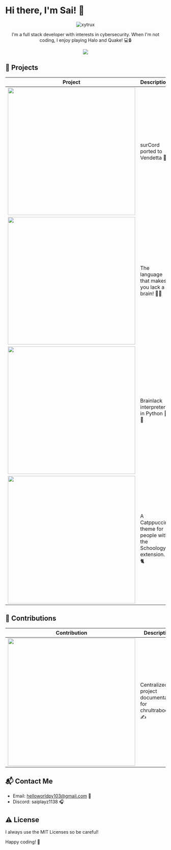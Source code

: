 # Hi there, I'm Sai! 👋

<p align="center">
  <img src="https://svg-banners.vercel.app/api?type=origin&text1=Sai&text2=Full%20Stack%20Developer&width=800&height=200" alt="xytrux">
</p>

<p align="center">I'm a full stack developer with interests in cybersecurity. When I'm not coding, I enjoy playing Halo and Quake! 💻🔒</p>

<p align="center">
<img src="https://skillicons.dev/icons?i=c,python,html,css,js,nodejs,electron,discord,instagram,windows" />
</p>

## 🚀 Projects

| Project | Description |
|---------|-------------|
| [<img src="https://github-readme-stats.vercel.app/api/pin/?username=q7tech&repo=vendetta-theme&bg_color=24273a&text_color=cad3f5&icon_color=c6a0f6&title_color=8bd5ca&show_owner=true" width="400" />](https://github.com/xytrux/vendetta-theme) | surCord ported to Vendetta 🌙 |
| [<img src="https://github-readme-stats.vercel.app/api/pin/?username=xytrux&repo=brainlack&bg_color=24273a&text_color=cad3f5&icon_color=c6a0f6&title_color=8bd5ca&show_owner=true" width="400" />](https://github.com/xytrux/brainlack) | The language that makes you lack a brain! 🧠❌ |
| [<img src="https://github-readme-stats.vercel.app/api/pin/?username=xytrux&repo=pylack&bg_color=24273a&text_color=cad3f5&icon_color=c6a0f6&title_color=8bd5ca&show_owner=true" width="400" />](https://github.com/xytrux/pylack) | Brainlack interpreter in Python 🧠❌ |
| [<img src="https://github-readme-stats.vercel.app/api/pin/?username=xytrux&repo=catppuccin-schoology&bg_color=24273a&text_color=cad3f5&icon_color=c6a0f6&title_color=8bd5ca&show_owner=true" width="400" />](https://github.com/xytrux/catppuccin-schoology) | A Catppuccin theme for people with the Schoology+ extension. 🐈 |

## 📝 Contributions

| Contribution | Description |
|--------------|-------------|
| [<img src="https://github-readme-stats.vercel.app/api/pin/?username=chrultrabook&repo=docs&bg_color=24273a&text_color=cad3f5&icon_color=c6a0f6&title_color=8bd5ca&show_owner=true" width="400" />](https://github.com/chrultrabook/docs) | Centralized project documentation for chrultrabook. ✍️ |

## 📬 Contact Me

- Email: helloworldpy103@gmail.com 📧
- Discord: saiplayz1138 🎧

## ⚠️ License

I always use the MIT Licenses so be careful!

Happy coding! 🚀
